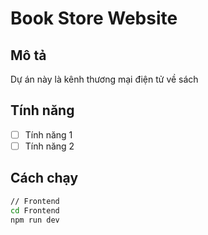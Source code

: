 # Book Store Website

## Mô tả
Dự án này là kênh thương mại điện tử về sách

## Tính năng
- [ ] Tính năng 1
- [ ] Tính năng 2

## Cách chạy
```bash
// Frontend
cd Frontend
npm run dev
